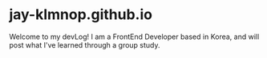 # jay-klmnop.github.io

Welcome to my devLog! 
I am a FrontEnd Developer based in Korea, 
and will post what I've learned through a group study.
